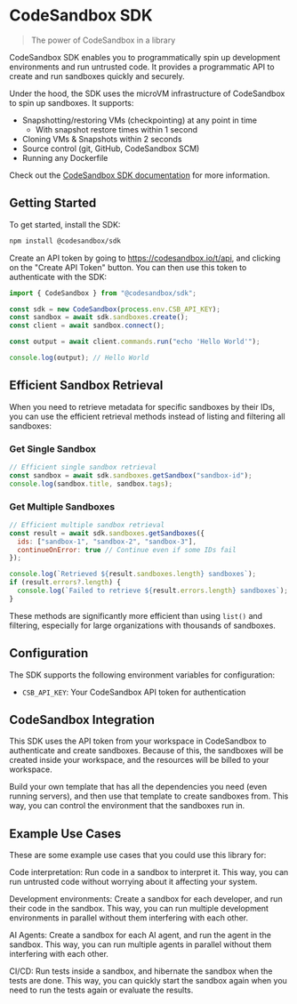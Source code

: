 # CodeSandbox SDK

> The power of CodeSandbox in a library

CodeSandbox SDK enables you to programmatically spin up development environments and run untrusted code. It provides a programmatic API to create and run sandboxes quickly and securely.

Under the hood, the SDK uses the microVM infrastructure of CodeSandbox to spin up sandboxes. It supports:

- Snapshotting/restoring VMs (checkpointing) at any point in time
  - With snapshot restore times within 1 second
- Cloning VMs & Snapshots within 2 seconds
- Source control (git, GitHub, CodeSandbox SCM)
- Running any Dockerfile

Check out the [CodeSandbox SDK documentation](https://codesandbox.io/docs/sdk) for more information.

## Getting Started

To get started, install the SDK:

```bash
npm install @codesandbox/sdk
```

Create an API token by going to https://codesandbox.io/t/api, and clicking on the "Create API Token" button. You can then use this token to authenticate with the SDK:

```javascript
import { CodeSandbox } from "@codesandbox/sdk";

const sdk = new CodeSandbox(process.env.CSB_API_KEY);
const sandbox = await sdk.sandboxes.create();
const client = await sandbox.connect();

const output = await client.commands.run("echo 'Hello World'");

console.log(output); // Hello World
```

## Efficient Sandbox Retrieval

When you need to retrieve metadata for specific sandboxes by their IDs, you can use the efficient retrieval methods instead of listing and filtering all sandboxes:

### Get Single Sandbox

```javascript
// Efficient single sandbox retrieval
const sandbox = await sdk.sandboxes.getSandbox("sandbox-id");
console.log(sandbox.title, sandbox.tags);
```

### Get Multiple Sandboxes

```javascript
// Efficient multiple sandbox retrieval
const result = await sdk.sandboxes.getSandboxes({
  ids: ["sandbox-1", "sandbox-2", "sandbox-3"],
  continueOnError: true // Continue even if some IDs fail
});

console.log(`Retrieved ${result.sandboxes.length} sandboxes`);
if (result.errors?.length) {
  console.log(`Failed to retrieve ${result.errors.length} sandboxes`);
}
```

These methods are significantly more efficient than using `list()` and filtering, especially for large organizations with thousands of sandboxes.

## Configuration

The SDK supports the following environment variables for configuration:

- `CSB_API_KEY`: Your CodeSandbox API token for authentication

## CodeSandbox Integration

This SDK uses the API token from your workspace in CodeSandbox to authenticate and create sandboxes. Because of this, the sandboxes will be created inside your workspace, and the resources will be billed to your workspace.

Build your own template that has all the dependencies you need (even running servers), and then use that template to create sandboxes from. This way, you can control the environment that the sandboxes run in.

## Example Use Cases

These are some example use cases that you could use this library for:

Code interpretation: Run code in a sandbox to interpret it. This way, you can run untrusted code without worrying about it affecting your system.

Development environments: Create a sandbox for each developer, and run their code in the sandbox. This way, you can run multiple development environments in parallel without them interfering with each other.

AI Agents: Create a sandbox for each AI agent, and run the agent in the sandbox. This way, you can run multiple agents in parallel without them interfering with each other.

CI/CD: Run tests inside a sandbox, and hibernate the sandbox when the tests are done. This way, you can quickly start the sandbox again when you need to run the tests again or evaluate the results.
